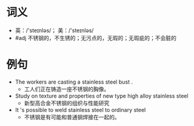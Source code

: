 # 词义
- 英：/'steɪnləs/； 美：/'steɪnləs/
- #adj 不锈钢的，不生锈的；无污点的，无瑕的；无瑕疵的；不会脏的
# 例句
- The workers are casting a stainless steel bust .
	- 工人们正在铸造一座不锈钢的胸像。
- Study on texture and properties of new type high alloy stainless steel
	- 新型高合金不锈钢的组织与性能研究
- It 's possible to weld stainless steel to ordinary steel
	- 不锈钢是有可能和普通钢焊接在一起的。

